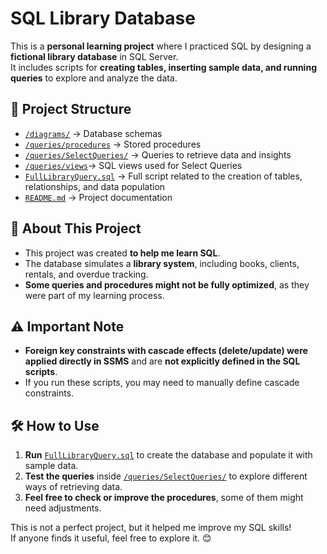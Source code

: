 # SQL Library Database

This is a **personal learning project** where I practiced SQL by designing a **fictional library database** in SQL Server.  
It includes scripts for **creating tables, inserting sample data, and running queries** to explore and analyze the data.

## 📂 Project Structure

- [`/diagrams/`](https://github.com/MadalenaAndrade/LibraryDB-SQL-Scripts/tree/main/diagrams) -> Database schemas
- [`/queries/procedures`](https://github.com/MadalenaAndrade/LibraryDB-SQL-Scripts/tree/main/queries/Procedures) -> Stored procedures 
- [`/queries/SelectQueries/`](https://github.com/MadalenaAndrade/LibraryDB-SQL-Scripts/tree/main/queries/SelectQueries) -> Queries to retrieve data and insights
- [`/queries/views`](https://github.com/MadalenaAndrade/LibraryDB-SQL-Scripts/tree/main/queries/Views)-> SQL views used for Select Queries
- [`FullLibraryQuery.sql`](https://github.com/MadalenaAndrade/LibraryDB-SQL-Scripts/blob/main/FullLibraryQuery.sql) -> Full script related to the creation of tables, relationships, and data population
- [`README.md`](https://github.com/MadalenaAndrade/LibraryDB-SQL-Scripts/blob/main/README.md) -> Project documentation


## 🚀 About This Project
- This project was created **to help me learn SQL**.
- The database simulates a **library system**, including books, clients, rentals, and overdue tracking.
- **Some queries and procedures might not be fully optimized**, as they were part of my learning process.

## ⚠️ Important Note
- **Foreign key constraints with cascade effects (delete/update) were applied directly in SSMS** and are **not explicitly defined in the SQL scripts**.
- If you run these scripts, you may need to manually define cascade constraints. 

## 🛠️ How to Use
1. **Run** [`FullLibraryQuery.sql`](https://github.com/MadalenaAndrade/LibraryDB-SQL-Scripts/blob/main/FullLibraryQuery.sql) to create the database and populate it with sample data.
2. **Test the queries** inside [`/queries/SelectQueries/`](https://github.com/MadalenaAndrade/LibraryDB-SQL-Scripts/tree/main/queries/SelectQueries) to explore different ways of retrieving data.
3. **Feel free to check or improve the procedures**, some of them might need adjustments.

This is not a perfect project, but it helped me improve my SQL skills!  
If anyone finds it useful, feel free to explore it. 😊
